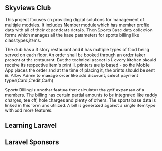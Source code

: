 ## Skyviews Club
This project focuses on providing digital solutions for management of multiple modules. It includes Member module which has member profile data with all of their dependents details. Then Sports Base data collection forms which manages all the base parameters for sports billing like class,types,items. 

The club has a 3 story restaurant and it has multiple types of food being served on each floor. An order shall be booked through an order taker present at the restaurant. But the technical aspect is 
i. every kitchen should receive its respective item's print
ii. printers are ip based - so the Mobile App places the order and at the time of placing it, the prints should be sent
iii. Allow Admin to manage order like add discount, select payment types(Card,Credit,Cash)

Sports Billing is another feature that calculates the golf expenses of a members. The billing has certain partial amounts to be integrated like caddy charges, tee off, hole charges and plenty of others. The sports base data is linked in this form and utilized. A bill is generated against a single item type with add more features.


## Learning Laravel


## Laravel Sponsors

